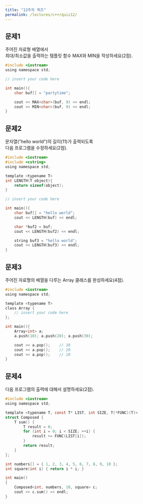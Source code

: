 ```yaml
---
title: "12주차 퀴즈"
permalink: /lectures/c++/quiz12/
---
```


## 문제1
주어진 자료형 배열에서<br />
최대/최소값을 출력하는 템플릿 함수 MAX와 MIN을 작성하세요(2점).

```c
#include <iostream>
using namespace std;

// insert your code here

int main(){
    char buf[] = "partytime";

    cout << MAX<char>(buf, 9) << endl;
    cout << MIN<char>(buf, 9) << endl;
}
```

## 문제2
문자열("hello world")의 길이(11)가 출력되도록<br />
다음 프로그램을 수정하세요(2점).

```c
#include <iostream>
#include <cstring>
using namespace std;

template <typename T>
int LENGTH(T object){
    return sizeof(object);
}

// insert your code here

int main(){
    char buf[] = "hello world";
    cout << LENGTH(buf) << endl;

    char *buf2 = buf;
    cout << LENGTH(buf2) << endl;

    string buf3 = "hello world";
    cout << LENGTH(buf3) << endl;
}
```

## 문제3
주어진 자료형의 배열을 다루는 Array 클래스를 완성하세요(4점).

```c
#include <iostream>
using namespace std;

template <typename T>
class Array {
    // insert your code here
};

int main(){
    Array<int> a;
    a.push(10); a.push(20); a.push(30);

    cout << a.pop();    // 30
    cout << a.pop();    // 20
    cout << a.pop();    // 10
}
```

## 문제4
다음 프로그램의 출력에 대해서 설명하세요(2점).

```c
#include <iostream>
using namespace std;

template <typename T, const T* LIST, int SIZE, T(*FUNC)(T)>
struct Composed {
    T sum() {
        T result = 0;
        for (int i = 0; i < SIZE; ++i) {
            result += FUNC(LIST[i]);
        }
        return result;
    }
};

int numbers[] = { 1, 2, 3, 4, 5, 6, 7, 8, 9, 10 };
int square(int i) { return i * i; }

int main()
{
    Composed<int, numbers, 10, square> c;
    cout << c.sum() << endl;
}
```
